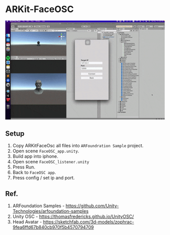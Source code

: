 # ARKit-FaceOSC 
<img src="https://github.com/shinn716/ARKit-FaceOSC/blob/main/images/demo.gif" /></a>  

## Setup
1. Copy ARKitFaceOsc all files into `ARFoundration Sample` project.
2. Open scene `FaceOSC_app.unity`.
3. Build app into iphone.
4. Open scene `FaceOSC_listener.unity`
5. Press Run.
6. Back to `FaceOSC app`.
7. Press config / set ip and port.

## Ref.
1. ARFoundation Samples - https://github.com/Unity-Technologies/arfoundation-samples
2. Unity OSC - https://thomasfredericks.github.io/UnityOSC/
3. Head Avatar - https://sketchfab.com/3d-models/zophrac-9fea6ffd67b840cb970f5b4570794709
